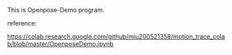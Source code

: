 This is Openpose-Demo program.

reference:

https://colab.research.google.com/github/miu200521358/motion_trace_colab/blob/master/OpenposeDemo.ipynb
